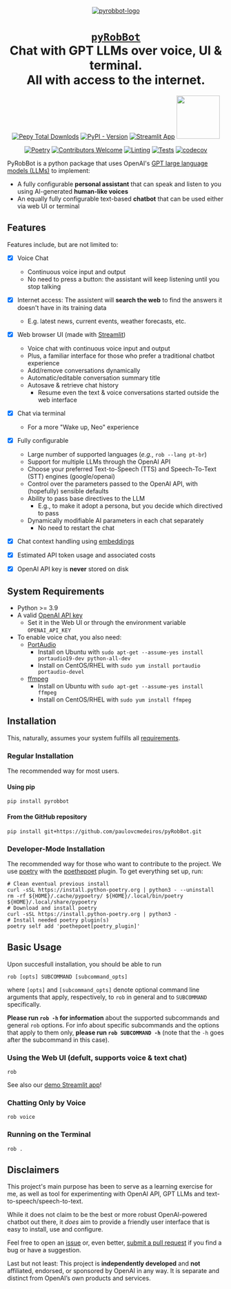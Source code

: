 <div align="center">

[![pyrobbot-logo](https://github.com/paulovcmedeiros/pyRobBot/blob/main/pyrobbot/app/data/assistant_avatar.png?raw=true)]((https://github.com/paulovcmedeiros/pyRobBot))
# <code>[pyRobBot](https://github.com/paulovcmedeiros/pyRobBot)</code><br>Chat with GPT LLMs over voice, UI & terminal.<br>All with access to the internet.

[![Pepy Total Downlods](https://img.shields.io/pepy/dt/pyrobbot?style=flat&label=Downloads)](https://www.pepy.tech/projects/pyrobbot)
[![PyPI - Version](https://img.shields.io/pypi/v/pyrobbot)](https://pypi.org/project/pyrobbot/)
[![Streamlit App](https://static.streamlit.io/badges/streamlit_badge_black_white.svg)](https://pyrobbot.streamlit.app)
[<img src="https://raw.githubusercontent.com/paulovcmedeiros/pyRobBot/107f4576463d56b8d55bd913a56507940a37b675/pyrobbot/app/data/powered-by-openai-badge-outlined-on-dark.svg" width="100">](https://openai.com/blog/openai-api)


[![Poetry](https://img.shields.io/endpoint?url=https://python-poetry.org/badge/v0.json)](https://python-poetry.org/)
[![Contributors Welcome](https://img.shields.io/badge/Contributors-welcome-<COLOR>.svg)](https://github.com/paulovcmedeiros/pyRobBot/pulls)
[![Linting](https://github.com/paulovcmedeiros/pyRobBot/actions/workflows/linting.yaml/badge.svg)](https://github.com/paulovcmedeiros/pyRobBot/actions/workflows/linting.yaml)
[![Tests](https://github.com/paulovcmedeiros/pyRobBot/actions/workflows/tests.yaml/badge.svg)](https://github.com/paulovcmedeiros/pyRobBot/actions/workflows/tests.yaml)
[![codecov](https://codecov.io/gh/paulovcmedeiros/pyRobBot/graph/badge.svg?token=XI8G1WH9O6)](https://codecov.io/gh/paulovcmedeiros/pyRobBot)

</div>

PyRobBot is a python package that uses OpenAI's [GPT large language models (LLMs)](https://platform.openai.com/docs/models) to implement:
* A fully configurable **personal assistant** that can speak and listen to you using AI-generated **human-like voices**
* An equally fully configurable text-based **chatbot** that can be used either via web UI or terminal


## Features

Features include, but are not limited to:

- [x] Voice Chat
  - Continuous voice input and output
  - No need to press a button: the assistant will keep listening until you stop talking

- [x] Internet access: The assistent will **search the web** to find the answers it doesn't have in its training data
  - E.g. latest news, current events, weather forecasts, etc.

- [x] Web browser UI (made with [Streamlit](https://pyrobbot.streamlit.app))
  - Voice chat with continuous voice input and output
  - Plus, a familiar interface for those who prefer a traditional chatbot experience
  - Add/remove conversations dynamically
  - Automatic/editable conversation summary title
  - Autosave & retrieve chat history
    - Resume even the text & voice conversations started outside the web interface

- [x] Chat via terminal
  - For a more "Wake up, Neo" experience

- [x] Fully configurable
  - Large number of supported languages (*e.g.*, `rob --lang pt-br`)
  - Support for multiple LLMs through the OpenAI API
  - Choose your preferred Text-to-Speech (TTS) and Speech-To-Text (STT) engines (google/openai)
  - Control over the parameters passed to the OpenAI API, with (hopefully) sensible defaults
  - Ability to pass base directives to the LLM
    - E.g., to make it adopt a persona, but you decide which directived to pass
  - Dynamically modifiable AI parameters in each chat separately
    - No need to restart the chat

- [x] Chat context handling using [embeddings](https://platform.openai.com/docs/guides/embeddings)
- [x] Estimated API token usage and associated costs
- [x] OpenAI API key is **never** stored on disk



## System Requirements
- Python >= 3.9
- A valid [OpenAI API key](https://platform.openai.com/account/api-keys)
  - Set it in the Web UI or through the environment variable `OPENAI_API_KEY`
- To enable voice chat, you also need:
  - [PortAudio](https://www.portaudio.com/docs/v19-doxydocs/index.html)
    - Install on Ubuntu with `sudo apt-get --assume-yes install portaudio19-dev python-all-dev`
    - Install on CentOS/RHEL with `sudo yum install portaudio portaudio-devel`
  - [ffmpeg](https://ffmpeg.org/download.html)
    - Install on Ubuntu with `sudo apt-get --assume-yes install ffmpeg`
    - Install on CentOS/RHEL with `sudo yum install ffmpeg`

## Installation
This, naturally, assumes your system fulfills all [requirements](#system-requirements).

### Regular Installation
The recommended way for most users.

#### Using pip
```shell
pip install pyrobbot
```
#### From the GitHub repository
```shell
pip install git+https://github.com/paulovcmedeiros/pyRobBot.git
```

### Developer-Mode Installation
The recommended way for those who want to contribute to the project. We use [poetry](https://python-poetry.org) with the [poethepoet](https://poethepoet.natn.io/index.html) plugin. To get everything set up, run:
```shell
# Clean eventual previous install
curl -sSL https://install.python-poetry.org | python3 - --uninstall
rm -rf ${HOME}/.cache/pypoetry/ ${HOME}/.local/bin/poetry ${HOME}/.local/share/pypoetry
# Download and install poetry
curl -sSL https://install.python-poetry.org | python3 -
# Install needed poetry plugin(s)
poetry self add 'poethepoet[poetry_plugin]'
```


## Basic Usage
Upon succesfull installation, you should be able to run
```shell
rob [opts] SUBCOMMAND [subcommand_opts]
```
where `[opts]` and `[subcommand_opts]` denote optional command line arguments
that apply, respectively, to `rob` in general and to `SUBCOMMAND`
specifically.

**Please run `rob -h` for information** about the supported subcommands
and general `rob` options. For info about specific subcommands and the
options that apply to them only, **please run `rob SUBCOMMAND -h`** (note
that the `-h` goes after the subcommand in this case).

### Using the Web UI (defult, supports voice & text chat)
```shell
rob
```
See also our [demo Streamlit app](https://pyrobbot.streamlit.app)!

### Chatting Only by Voice
```shell
rob voice
```

### Running on the Terminal
```shell
rob .
```

## Disclaimers
This project's main purpose has been to serve as a learning exercise for me, as well as tool for experimenting with OpenAI API, GPT LLMs and text-to-speech/speech-to-text.

While it does not claim to be the best or more robust OpenAI-powered chatbot out there, it *does* aim to provide a friendly user interface that is easy to install, use and configure.

Feel free to open an [issue](https://github.com/paulovcmedeiros/pyRobBot/issues) or, even better, [submit a pull request](https://github.com/paulovcmedeiros/pyRobBot/pulls) if you find a bug or have a suggestion.

Last but not least: This project is **independently developed** and **not** affiliated, endorsed, or sponsored by OpenAI in any way. It is separate and distinct from OpenAI’s own products and services.
